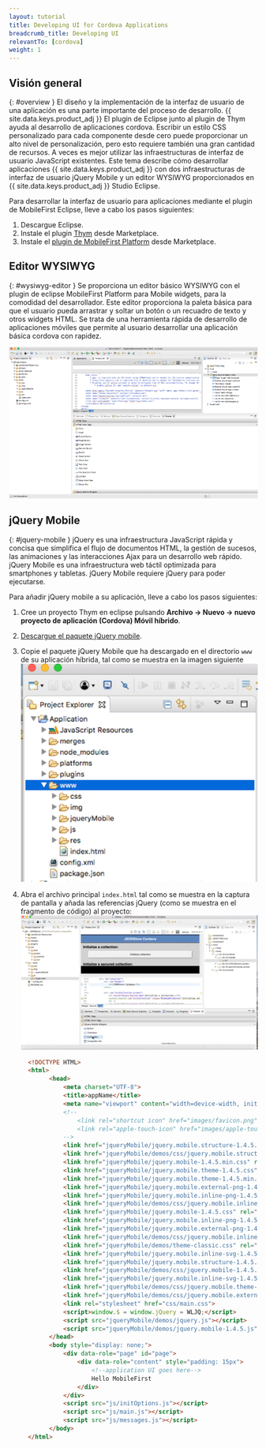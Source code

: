 ```yaml
---
layout: tutorial
title: Developing UI for Cordova Applications
breadcrumb_title: Developing UI
relevantTo: [cordova]
weight: 1
---
```

<!-- NLS_CHARSET=UTF-8 -->
## Visión general
{: #overview }
El diseño y la implementación de la interfaz de usuario de una aplicación es una parte importante del proceso de desarrollo. {{ site.data.keys.product_adj }} El plugin de Eclipse junto al plugin de Thym ayuda al desarrollo de aplicaciones cordova.
Escribir un estilo CSS personalizado para cada componente desde cero puede proporcionar un alto nivel de personalización, pero esto requiere también una gran cantidad de recursos.
A veces es mejor utilizar las infraestructuras de interfaz de usuario JavaScript existentes.
Este tema describe cómo desarrollar aplicaciones {{ site.data.keys.product_adj }} con dos infraestructuras de interfaz de usuario jQuery Mobile y un editor WYSIWYG proporcionados en {{ site.data.keys.product_adj }} Studio Eclipse.

Para desarrollar la interfaz de usuario para aplicaciones mediante el plugin de MobileFirst Eclipse, lleve a cabo los pasos siguientes:

1. Descargue Eclipse.
2. Instale el plugin [Thym](http://marketplace.eclipse.org/content/eclipse-thym) desde Marketplace.
3. Instale el [plugin de MobileFirst Platform](http://marketplace.eclipse.org/content/ibm-mobilefirst-foundation-studio) desde Marketplace.


## Editor WYSIWYG
{: #wysiwyg-editor }
Se proporciona un editor básico WYSIWYG con el plugin de eclipse MobileFirst Platform para Mobile widgets, para la comodidad del desarrollador.
Este editor proporciona la paleta básica para que el usuario pueda arrastrar y soltar un botón o un recuadro de texto y otros widgets HTML. Se trata de una herramienta rápida de desarrollo de aplicaciones móviles que permite al usuario desarrollar una aplicación básica cordova con rapidez.

![Editor WYSIWYG](wysiwyg-editor.png)

## jQuery Mobile
{: #jquery-mobile }
jQuery es una infraestructura JavaScript rápida y concisa que simplifica el flujo de documentos HTML, la gestión de sucesos, las animaciones y las interacciones Ajax para un desarrollo web rápido. jQuery Mobile es una infraestructura web táctil optimizada para smartphones y tabletas. jQuery Mobile requiere jQuery para poder ejecutarse.

Para añadir jQuery mobile a su aplicación, lleve a cabo los pasos siguientes:

1. Cree un proyecto Thym en eclipse pulsando **Archivo -> Nuevo -> nuevo proyecto de aplicación (Cordova) Móvil híbrido**.
2. [Descargue el paquete jQuery mobile](http://jquerymobile.com/download/).
3. Copie el paquete jQuery Mobile que ha descargado en el directorio `www` de su aplicación híbrida, tal como se muestra en la imagen siguiente ![www directory](www-dir.png)
4. Abra el archivo principal `index.html` tal como se muestra en la captura de pantalla y añada las referencias jQuery (como se muestra en el fragmento de código) al proyecto:
    ![Añadir referencias JQuery](add-jquery-refs.png)

    ```html
      <!DOCTYPE HTML>
      <html>
          	<head>
          		<meta charset="UTF-8">
          		<title>appName</title>
          		<meta name="viewport" content="width=device-width, initial-scale=1.0, maximum-scale=1.0, minimum-scale=1.0, user-scalable=0">
          		<!--
          			<link rel="shortcut icon" href="images/favicon.png">
          			<link rel="apple-touch-icon" href="images/apple-touch-icon.png">
          		-->
          		<link href="jqueryMobile/jquery.mobile.structure-1.4.5.min.css" rel="stylesheet">
          		<link href="jqueryMobile/demos/css/jquery.mobile.structure-1.4.5.min.css" rel="stylesheet">
          		<link href="jqueryMobile/jquery.mobile-1.4.5.min.css" rel="stylesheet">
          		<link href="jqueryMobile/jquery.mobile.theme-1.4.5.css" rel="stylesheet">
          		<link href="jqueryMobile/jquery.mobile.theme-1.4.5.min.css" rel="stylesheet">
          		<link href="jqueryMobile/jquery.mobile.external-png-1.4.5.min.css" rel="stylesheet">
          		<link href="jqueryMobile/jquery.mobile.inline-png-1.4.5.css" rel="stylesheet">
          		<link href="jqueryMobile/demos/css/jquery.mobile.inline-svg-1.4.5.min.css" rel="stylesheet">
          		<link href="jqueryMobile/jquery.mobile-1.4.5.css" rel="stylesheet">
          		<link href="jqueryMobile/jquery.mobile.inline-png-1.4.5.min.css" rel="stylesheet">
          		<link href="jqueryMobile/jquery.mobile.external-png-1.4.5.css" rel="stylesheet">
          		<link href="jqueryMobile/demos/css/jquery.mobile.inline-png-1.4.5.min.css" rel="stylesheet">
          		<link href="jqueryMobile/demos/theme-classic.css" rel="stylesheet">
          		<link href="jqueryMobile/jquery.mobile.inline-svg-1.4.5.css" rel="stylesheet">
          		<link href="jqueryMobile/jquery.mobile.structure-1.4.5.css" rel="stylesheet">
          		<link href="jqueryMobile/demos/css/jquery.mobile-1.4.5.min.css" rel="stylesheet">
          		<link href="jqueryMobile/jquery.mobile.inline-svg-1.4.5.min.css" rel="stylesheet">
          		<link href="jqueryMobile/demos/css/jquery.mobile.theme-1.4.5.min.css" rel="stylesheet">
          		<link href="jqueryMobile/demos/css/jquery.mobile.external-png-1.4.5.min.css" rel="stylesheet">
          		<link rel="stylesheet" href="css/main.css">
          		<script>window.$ = window.jQuery = WLJQ;</script>
          		<script src="jqueryMobile/demos/jquery.js"></script>
          		<script src="jqueryMobile/demos/jquery.mobile-1.4.5.js"></script>
          	</head>
          	<body style="display: none;">
          		<div data-role="page" id="page">
          			<div data-role="content" style="padding: 15px">
          				<!--application UI goes here-->
          				Hello MobileFirst
          			</div>
          		</div>
          		<script src="js/initOptions.js"></script>
          		<script src="js/main.js"></script>
          		<script src="js/messages.js"></script>
          	</body>
      </html>
    ```
